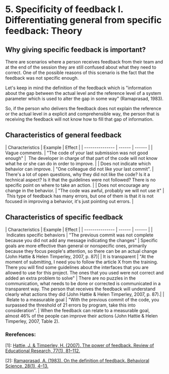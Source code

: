 # 5. Specificity of feedback I. Differentiating general from specific feedback: Theory

## Why giving specific feedback is important?

There are scenarios where a person receives feedback from their team  and at the end of the session they are still confused about what they need to correct. One of the possible reasons of this scenario is the fact that the feedback was not specific enough.

Let's keep in mind the definition of the feedback which is "information about the gap between the actual level and the reference level of a system parameter which is used to alter the gap in some way" (Ramaprasad, 1983).

So, if the person who delivers the feedback does not explain the reference or the actual level in a explicit and comprehensible way, the person that is receiving the feedback will not know how to fill that gap of information.


## Characteristics of general feedback

| Characteristics | Example | Effect |
| --------------- | ------  | ------ |
| Vague comments. | "The code of your last submission was not good enough"       |  The developer in charge of that part of the code will not know what he or she can do in order to improve. |
| Does not indicate which behavior can improve. | "One colleague did not like your last commit". | There's a lot of open questions, why they did not like the code? Is it a technical aspect? Is it that the guidelines were not followed? There is no specific point on where to take an action. |
| Does not encourage any change in the behavior. | "The code was awful, probably we will not use it" | This type of feedback has many errors, but one of them is that it is not focused in improving a behavior, it's just pointing out errors. |

## Characteristics of specific feedback

| Characteristics | Example | Effect |
| --------------- | ------  | ------ |
| Indicates specific behaviors  | "The previous commit was not complete because you did not add any message indicating the changes" | Specific goals are more effective than general or nonspecific ones, primarily because they focus people's attention, so there can be an actual change (John Hattie & Helen Timperley, 2007, p. 87)|
| It is transparent | "At the moment of submitting, I need you to follow the article X from the training. There you will find some guidelines about the interfaces that you are allowed to use for this project. The ones that you used were not correct and added an extra problem to solve" | There are no puzzles in the communication, what needs to be done or corrected is communicated in a transparent way. The person that receives the feedback will understand clearly what actions they did (John Hattie & Helen Timperley, 2007, p. 87).|
| Relate to a measurable goal | "With the previous commit of the code, you surpassed the threshold of 21 errors by program, take this into consideration". | When the feedback can relate to a measurable goal, almost 46% of the people can improve their actions (John Hattie & Helen Timperley, 2007, Table 2).


### Rerefences:

[1]: [Hattie, J. & Timperley, H. (2007). The power of feedback. Review of Educational Research, 77(1), 81–112.](https://doi.org/10.3102/003465430298487)

[2]: [Ramaprasad, A. (1983). On the definition of feedback. Behavioral Science, 28(1), 4–13.](https://doi.org/10.1002/bs.3830280103)
